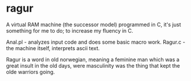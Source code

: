ragur
=====

A virtual RAM machine (the successor model) 
programmed in C, it's just something for me
to do; to increase my fluency in C.

Anal.pl - analyzes input code and does
		some basic macro work.
Ragur.c - the machine itself, interprets
		ascii text.

Ragur is a word in old norwegian, meaning
a feminine man which was a great insult in the
old days, were masculinity was the thing that
kept the olde warriors going.
